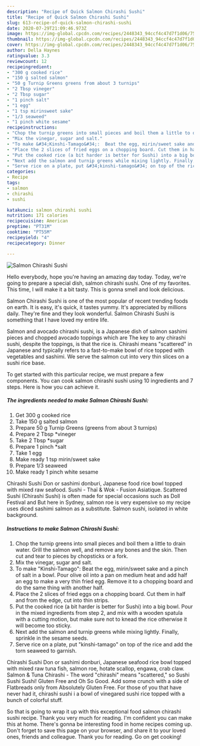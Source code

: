 ```yaml
---
description: "Recipe of Quick Salmon Chirashi Sushi"
title: "Recipe of Quick Salmon Chirashi Sushi"
slug: 613-recipe-of-quick-salmon-chirashi-sushi
date: 2020-07-29T21:09:46.973Z
image: https://img-global.cpcdn.com/recipes/2448343_94ccf4c47d7f1d06/751x532cq70/salmon-chirashi-sushi-recipe-main-photo.jpg
thumbnail: https://img-global.cpcdn.com/recipes/2448343_94ccf4c47d7f1d06/751x532cq70/salmon-chirashi-sushi-recipe-main-photo.jpg
cover: https://img-global.cpcdn.com/recipes/2448343_94ccf4c47d7f1d06/751x532cq70/salmon-chirashi-sushi-recipe-main-photo.jpg
author: Della Haynes
ratingvalue: 3.3
reviewcount: 12
recipeingredient:
- "300 g cooked rice"
- "150 g salted salmon"
- "50 g Turnip Greens greens from about 3 turnips"
- "2 Tbsp vineger"
- "2 Tbsp sugar"
- "1 pinch salt"
- "1 egg"
- "1 tsp mirinsweet sake"
- "1/3 seaweed"
- "1 pinch white sesame"
recipeinstructions:
- "Chop the turnip greens into small pieces and boil them a little to drain water. Grill the salmon well, and remove any bones and the skin. Then cut and tear to pieces by chopsticks or a fork."
- "Mix the vinegar, sugar and salt."
- "To make &#34;Kinshi-Tamago&#34;:  Beat the egg, mirin/sweet sake and a pinch of salt in a bowl. Pour olive oil into a pan on medium heat and add half an egg to make a very thin fried egg. Remove it to a chopping board and do the same thing with another half."
- "Place the 2 slices of fried eggs on a chopping board. Cut them in half and from the edge, cut into thin strips."
- "Put the cooked rice (a bit harder is better for Sushi) into a big bowl. Pour in the mixed ingredients from step 2, and mix with a wooden spatula with a cutting motion, but make sure not to knead the rice otherwise it will become too sticky."
- "Next add the salmon and turnip greens while mixing lightly. Finally, sprinkle in the sesame seeds."
- "Serve rice on a plate, put &#34;kinshi-tamago&#34; on top of the rice and add the torn seaweed to garnish."
categories:
- Recipe
tags:
- salmon
- chirashi
- sushi

katakunci: salmon chirashi sushi 
nutrition: 171 calories
recipecuisine: American
preptime: "PT31M"
cooktime: "PT55M"
recipeyield: "4"
recipecategory: Dinner

---
```



![Salmon Chirashi Sushi](https://img-global.cpcdn.com/recipes/2448343_94ccf4c47d7f1d06/751x532cq70/salmon-chirashi-sushi-recipe-main-photo.jpg)

Hello everybody, hope you're having an amazing day today. Today, we're going to prepare a special dish, salmon chirashi sushi. One of my favorites. This time, I will make it a bit tasty. This is gonna smell and look delicious.

Salmon Chirashi Sushi is one of the most popular of recent trending foods on earth. It is easy, it's quick, it tastes yummy. It's appreciated by millions daily. They're fine and they look wonderful. Salmon Chirashi Sushi is something that I have loved my entire life.

Salmon and avocado chirashi sushi, is a Japanese dish of salmon sashimi pieces and chopped avocado toppings which are The key to any chirashi sushi, despite the toppings, is that the rice is. Chirashi means &#34;scattered&#34; in Japanese and typically refers to a fast-to-make bowl of rice topped with vegetables and sashimi. We serve the salmon cut into very thin slices on a sushi rice base.


To get started with this particular recipe, we must prepare a few components. You can cook salmon chirashi sushi using 10 ingredients and 7 steps. Here is how you can achieve it.

<!--inarticleads1-->

##### The ingredients needed to make Salmon Chirashi Sushi:

1. Get 300 g cooked rice
1. Take 150 g salted salmon
1. Prepare 50 g Turnip Greens (greens from about 3 turnips)
1. Prepare 2 Tbsp *vineger
1. Take 2 Tbsp *sugar
1. Prepare 1 pinch *salt
1. Take 1 egg
1. Make ready 1 tsp mirin/sweet sake
1. Prepare 1/3 seaweed
1. Make ready 1 pinch white sesame


Chirashi Sushi Don or sashimi donburi, Japanese food rice bowl topped with mixed raw seafood. Sushi - Thaï &amp; Wok - Fusion Asiatique. Scattered Sushi (Chirashi Sushi) is often made for special occasions such as Doll Festival and But here in Sydney, salmon roe is very expensive so my recipe uses diced sashimi salmon as a substitute. Salmon sushi, isolated in white background. 

<!--inarticleads2-->

##### Instructions to make Salmon Chirashi Sushi:

1. Chop the turnip greens into small pieces and boil them a little to drain water. Grill the salmon well, and remove any bones and the skin. Then cut and tear to pieces by chopsticks or a fork.
1. Mix the vinegar, sugar and salt.
1. To make &#34;Kinshi-Tamago&#34;:  Beat the egg, mirin/sweet sake and a pinch of salt in a bowl. Pour olive oil into a pan on medium heat and add half an egg to make a very thin fried egg. Remove it to a chopping board and do the same thing with another half.
1. Place the 2 slices of fried eggs on a chopping board. Cut them in half and from the edge, cut into thin strips.
1. Put the cooked rice (a bit harder is better for Sushi) into a big bowl. Pour in the mixed ingredients from step 2, and mix with a wooden spatula with a cutting motion, but make sure not to knead the rice otherwise it will become too sticky.
1. Next add the salmon and turnip greens while mixing lightly. Finally, sprinkle in the sesame seeds.
1. Serve rice on a plate, put &#34;kinshi-tamago&#34; on top of the rice and add the torn seaweed to garnish.


Chirashi Sushi Don or sashimi donburi, Japanese seafood rice bowl topped with mixed raw tuna fish, salmon roe, hotate scallop, engawa, crab claw. Salmon &amp; Tuna Chirashi - The word &#34;chirashi&#34; means &#34;scattered,&#34; so Sushi Sushi Sushi! Gluten Free and Oh So Good. Add some crunch with a side of Flatbreads only from Absolutely Gluten Free. For those of you that have never had it, chirashi sushi i a bowl of vinegared sushi rice topped with a bunch of colorful stuff. 

So that is going to wrap it up with this exceptional food salmon chirashi sushi recipe. Thank you very much for reading. I'm confident you can make this at home. There's gonna be interesting food in home recipes coming up. Don't forget to save this page on your browser, and share it to your loved ones, friends and colleague. Thank you for reading. Go on get cooking!
